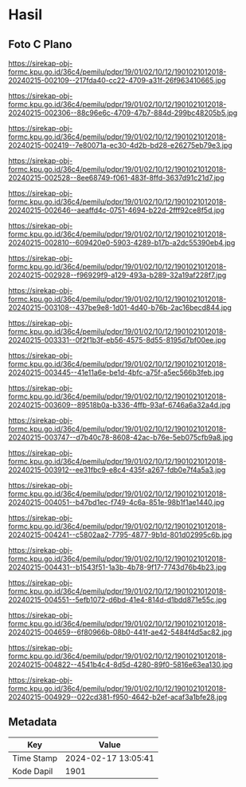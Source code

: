 # Hasil

## Foto C Plano

https://sirekap-obj-formc.kpu.go.id/36c4/pemilu/pdpr/19/01/02/10/12/1901021012018-20240215-002109--217fda40-cc22-4709-a31f-26f963410665.jpg

https://sirekap-obj-formc.kpu.go.id/36c4/pemilu/pdpr/19/01/02/10/12/1901021012018-20240215-002306--88c96e6c-4709-47b7-884d-299bc48205b5.jpg

https://sirekap-obj-formc.kpu.go.id/36c4/pemilu/pdpr/19/01/02/10/12/1901021012018-20240215-002419--7e80071a-ec30-4d2b-bd28-e26275eb79e3.jpg

https://sirekap-obj-formc.kpu.go.id/36c4/pemilu/pdpr/19/01/02/10/12/1901021012018-20240215-002528--8ee68749-f061-483f-8ffd-3637d91c21d7.jpg

https://sirekap-obj-formc.kpu.go.id/36c4/pemilu/pdpr/19/01/02/10/12/1901021012018-20240215-002646--aeaffd4c-0751-4694-b22d-2fff92ce8f5d.jpg

https://sirekap-obj-formc.kpu.go.id/36c4/pemilu/pdpr/19/01/02/10/12/1901021012018-20240215-002810--609420e0-5903-4289-b17b-a2dc55390eb4.jpg

https://sirekap-obj-formc.kpu.go.id/36c4/pemilu/pdpr/19/01/02/10/12/1901021012018-20240215-002928--f96929f9-a129-493a-b289-32a19af228f7.jpg

https://sirekap-obj-formc.kpu.go.id/36c4/pemilu/pdpr/19/01/02/10/12/1901021012018-20240215-003108--437be9e8-1d01-4d40-b76b-2ac16becd844.jpg

https://sirekap-obj-formc.kpu.go.id/36c4/pemilu/pdpr/19/01/02/10/12/1901021012018-20240215-003331--0f2f1b3f-eb56-4575-8d55-8195d7bf00ee.jpg

https://sirekap-obj-formc.kpu.go.id/36c4/pemilu/pdpr/19/01/02/10/12/1901021012018-20240215-003445--41e11a6e-be1d-4bfc-a75f-a5ec566b3feb.jpg

https://sirekap-obj-formc.kpu.go.id/36c4/pemilu/pdpr/19/01/02/10/12/1901021012018-20240215-003609--89518b0a-b336-4ffb-93af-6746a6a32a4d.jpg

https://sirekap-obj-formc.kpu.go.id/36c4/pemilu/pdpr/19/01/02/10/12/1901021012018-20240215-003747--d7b40c78-8608-42ac-b76e-5eb075cfb9a8.jpg

https://sirekap-obj-formc.kpu.go.id/36c4/pemilu/pdpr/19/01/02/10/12/1901021012018-20240215-003912--ee31fbc9-e8c4-435f-a267-fdb0e7f4a5a3.jpg

https://sirekap-obj-formc.kpu.go.id/36c4/pemilu/pdpr/19/01/02/10/12/1901021012018-20240215-004051--b47bd1ec-f749-4c6a-851e-98b1f1ae1440.jpg

https://sirekap-obj-formc.kpu.go.id/36c4/pemilu/pdpr/19/01/02/10/12/1901021012018-20240215-004241--c5802aa2-7795-4877-9b1d-801d02995c6b.jpg

https://sirekap-obj-formc.kpu.go.id/36c4/pemilu/pdpr/19/01/02/10/12/1901021012018-20240215-004431--b1543f51-1a3b-4b78-9f17-7743d76b4b23.jpg

https://sirekap-obj-formc.kpu.go.id/36c4/pemilu/pdpr/19/01/02/10/12/1901021012018-20240215-004551--5efb1072-d6bd-41e4-814d-d1bdd871e55c.jpg

https://sirekap-obj-formc.kpu.go.id/36c4/pemilu/pdpr/19/01/02/10/12/1901021012018-20240215-004659--6f80966b-08b0-441f-ae42-5484f4d5ac82.jpg

https://sirekap-obj-formc.kpu.go.id/36c4/pemilu/pdpr/19/01/02/10/12/1901021012018-20240215-004822--4541b4c4-8d5d-4280-89f0-5816e63ea130.jpg

https://sirekap-obj-formc.kpu.go.id/36c4/pemilu/pdpr/19/01/02/10/12/1901021012018-20240215-004929--022cd381-f950-4642-b2ef-acaf3a1bfe28.jpg


## Metadata

| Key        | Value               |
| ---------- | ------------------- |
| Time Stamp | 2024-02-17 13:05:41 |
| Kode Dapil | 1901                |



